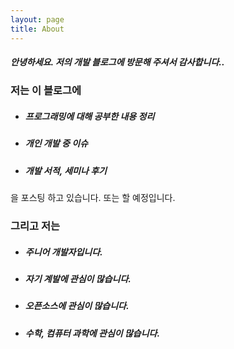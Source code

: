 ```yaml
---
layout: page
title: About
---
```


##### 안녕하세요. 저의 개발 블로그에 방문해 주셔서 감사합니다..

### 저는 이 블로그에

* ##### 프로그래밍에 대해 공부한 내용 정리
* ##### 개인 개발 중 이슈
* ##### 개발 서적, 세미나 후기

을 포스팅 하고 있습니다. 또는 할 예정입니다.

### 그리고 저는
 * ##### 주니어 개발자입니다.
 * ##### 자기 계발에 관심이 많습니다.
 * ##### 오픈소스에 관심이 많습니다.
 * ##### 수학, 컴퓨터 과학에 관심이 많습니다.

